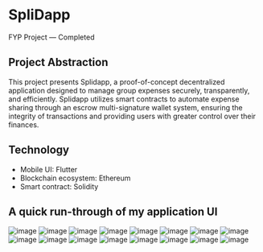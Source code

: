 # SpliDapp
FYP Project — Completed

## Project Abstraction
This project presents Splidapp, a proof-of-concept decentralized application
designed to manage group expenses securely, transparently, and efficiently. Splidapp 
utilizes smart contracts to automate expense sharing through an escrow multi-signature 
wallet system, ensuring the integrity of transactions and providing users with greater 
control over their finances.

## Technology
- Mobile UI: Flutter
- Blockchain ecosystem: Ethereum
- Smart contract: Solidity

## A quick run-through of my application UI

![image](https://github.com/user-attachments/assets/bdd20890-b5cb-4447-94a3-afd45232b957)
![image](https://github.com/user-attachments/assets/a49ef72f-9728-4379-8c3d-ce9163fb141d)
![image](https://github.com/user-attachments/assets/6a29d423-da19-4335-bbe3-6e9b9ccdfa22)
![image](https://github.com/user-attachments/assets/8a1a97c7-c7eb-4c2e-a072-0e0e84a7a15a)
![image](https://github.com/user-attachments/assets/f50b6e7a-98b1-42bf-b921-cc76f843fb88)
![image](https://github.com/user-attachments/assets/951f4263-d36f-4dcf-a810-ac659f17fa2d)
![image](https://github.com/user-attachments/assets/d546d63c-735c-46df-9eb8-2314990a046d)
![image](https://github.com/user-attachments/assets/4251869e-eb04-4da2-92e5-21146f0ae266)
![image](https://github.com/user-attachments/assets/79f2fdd5-51ad-411f-9a4c-7cbfe4853eae)
![image](https://github.com/user-attachments/assets/c84cf134-afb3-41fe-9050-536f71f5adfd)
![image](https://github.com/user-attachments/assets/115055c0-700a-40ee-adf3-8dc4f4a4cf86)
![image](https://github.com/user-attachments/assets/d42dbe7f-57aa-4765-ba51-9d89cbcce455)
![image](https://github.com/user-attachments/assets/6bed92a7-aa6f-496b-bdc1-2028eb9c319b)
![image](https://github.com/user-attachments/assets/66230646-d708-4d31-b744-46493d4fbaf8)
![image](https://github.com/user-attachments/assets/8e42dfb2-7173-44a4-8baa-a13b2458e8e0)
![image](https://github.com/user-attachments/assets/c958e89a-5c43-48c4-b8a1-70794035a76c)
